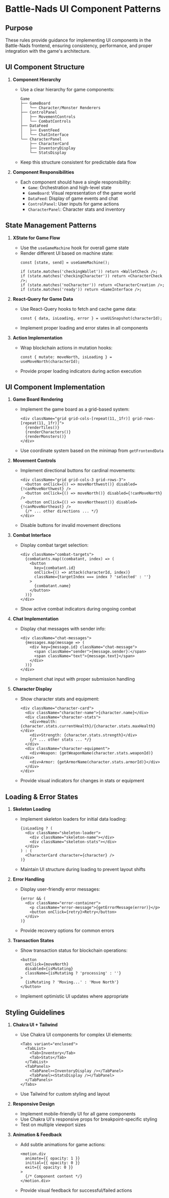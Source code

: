 # Battle-Nads UI Component Patterns

## Purpose

These rules provide guidance for implementing UI components in the Battle-Nads frontend, ensuring consistency, performance, and proper integration with the game's architecture.

## UI Component Structure

1. **Component Hierarchy**
   - Use a clear hierarchy for game components:
     ```
     Game
     ├── GameBoard
     │   └── Character/Monster Renderers
     ├── ControlPanel
     │   ├── MovementControls
     │   └── CombatControls
     ├── DataFeed
     │   ├── EventFeed
     │   └── ChatInterface
     └── CharacterPanel
         ├── CharacterCard
         ├── InventoryDisplay
         └── StatsDisplay
     ```
   - Keep this structure consistent for predictable data flow

2. **Component Responsibilities**
   - Each component should have a single responsibility:
     - `Game`: Orchestration and high-level state
     - `GameBoard`: Visual representation of the game world
     - `DataFeed`: Display of game events and chat
     - `ControlPanel`: User inputs for game actions
     - `CharacterPanel`: Character stats and inventory

## State Management Patterns

1. **XState for Game Flow**
   - Use the `useGameMachine` hook for overall game state
   - Render different UI based on machine state:
     ```tsx
     const [state, send] = useGameMachine();
     
     if (state.matches('checkingWallet')) return <WalletCheck />;
     if (state.matches('checkingCharacter')) return <CharacterCheck />;
     if (state.matches('noCharacter')) return <CharacterCreation />;
     if (state.matches('ready')) return <GameInterface />;
     ```

2. **React-Query for Game Data**
   - Use React-Query hooks to fetch and cache game data:
     ```tsx
     const { data, isLoading, error } = useUiSnapshot(characterId);
     ```
   - Implement proper loading and error states in all components

3. **Action Implementation**
   - Wrap blockchain actions in mutation hooks:
     ```tsx
     const { mutate: moveNorth, isLoading } = useMoveNorth(characterId);
     ```
   - Provide proper loading indicators during action execution

## UI Component Implementation

1. **Game Board Rendering**
   - Implement the game board as a grid-based system:
     ```tsx
     <div className="grid grid-cols-[repeat(11,_1fr)] grid-rows-[repeat(11,_1fr)]">
       {renderTiles()}
       {renderCharacters()}
       {renderMonsters()}
     </div>
     ```
   - Use coordinate system based on the minimap from `getFrontendData`

2. **Movement Controls**
   - Implement directional buttons for cardinal movements:
     ```tsx
     <div className="grid grid-cols-3 grid-rows-3">
       <button onClick={() => moveNorthwest()} disabled={!canMoveNorthwest} />
       <button onClick={() => moveNorth()} disabled={!canMoveNorth} />
       <button onClick={() => moveNortheast()} disabled={!canMoveNortheast} />
       {/* ... other directions ... */}
     </div>
     ```
   - Disable buttons for invalid movement directions

3. **Combat Interface**
   - Display combat target selection:
     ```tsx
     <div className="combat-targets">
       {combatants.map((combatant, index) => (
         <button 
           key={combatant.id}
           onClick={() => attack(characterId, index)}
           className={targetIndex === index ? 'selected' : ''}
         >
           {combatant.name}
         </button>
       ))}
     </div>
     ```
   - Show active combat indicators during ongoing combat

4. **Chat Implementation**
   - Display chat messages with sender info:
     ```tsx
     <div className="chat-messages">
       {messages.map(message => (
         <div key={message.id} className="chat-message">
           <span className="sender">{message.sender}:</span>
           <span className="text">{message.text}</span>
         </div>
       ))}
     </div>
     ```
   - Implement chat input with proper submission handling

5. **Character Display**
   - Show character stats and equipment:
     ```tsx
     <div className="character-card">
       <div className="character-name">{character.name}</div>
       <div className="character-stats">
         <div>Health: {character.stats.currentHealth}/{character.stats.maxHealth}</div>
         <div>Strength: {character.stats.strength}</div>
         {/* ... other stats ... */}
       </div>
       <div className="character-equipment">
         <div>Weapon: {getWeaponName(character.stats.weaponId)}</div>
         <div>Armor: {getArmorName(character.stats.armorId)}</div>
       </div>
     </div>
     ```
   - Provide visual indicators for changes in stats or equipment

## Loading & Error States

1. **Skeleton Loading**
   - Implement skeleton loaders for initial data loading:
     ```tsx
     {isLoading ? (
       <div className="skeleton-loader">
         <div className="skeleton-name"></div>
         <div className="skeleton-stats"></div>
       </div>
     ) : (
       <CharacterCard character={character} />
     )}
     ```
   - Maintain UI structure during loading to prevent layout shifts

2. **Error Handling**
   - Display user-friendly error messages:
     ```tsx
     {error && (
       <div className="error-container">
         <p className="error-message">{getErrorMessage(error)}</p>
         <button onClick={retry}>Retry</button>
       </div>
     )}
     ```
   - Provide recovery options for common errors

3. **Transaction States**
   - Show transaction status for blockchain operations:
     ```tsx
     <button 
       onClick={moveNorth} 
       disabled={isMutating}
       className={isMutating ? 'processing' : ''}
     >
       {isMutating ? 'Moving...' : 'Move North'}
     </button>
     ```
   - Implement optimistic UI updates where appropriate

## Styling Guidelines

1. **Chakra UI + Tailwind**
   - Use Chakra UI components for complex UI elements:
     ```tsx
     <Tabs variant="enclosed">
       <TabList>
         <Tab>Inventory</Tab>
         <Tab>Stats</Tab>
       </TabList>
       <TabPanels>
         <TabPanel><InventoryDisplay /></TabPanel>
         <TabPanel><StatsDisplay /></TabPanel>
       </TabPanels>
     </Tabs>
     ```
   - Use Tailwind for custom styling and layout

2. **Responsive Design**
   - Implement mobile-friendly UI for all game components
   - Use Chakra UI's responsive props for breakpoint-specific styling
   - Test on multiple viewport sizes

3. **Animation & Feedback**
   - Add subtle animations for game actions:
     ```tsx
     <motion.div
       animate={{ opacity: 1 }}
       initial={{ opacity: 0 }}
       exit={{ opacity: 0 }}
     >
       {/* Component content */}
     </motion.div>
     ```
   - Provide visual feedback for successful/failed actions 